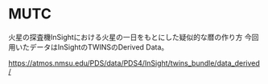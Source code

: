 # MUTC

火星の探査機InSightにおける火星の一日をもとにした疑似的な暦の作り方
今回用いたデータはInSightのTWINSのDerived Data。

<https://atmos.nmsu.edu/PDS/data/PDS4/InSight/twins_bundle/data_derived/>
